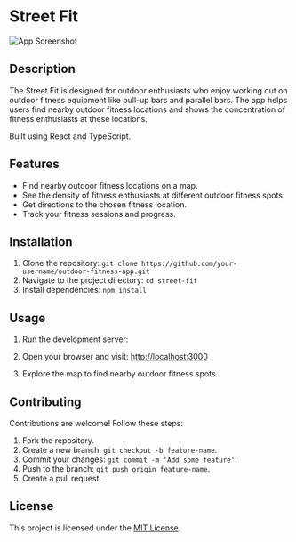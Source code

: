 # Street Fit

![App Screenshot](screenshot.png)

## Description

The Street Fit is designed for outdoor enthusiasts who enjoy working out on outdoor fitness equipment like pull-up bars and parallel bars. The app helps users find nearby outdoor fitness locations and shows the concentration of fitness enthusiasts at these locations.

Built using React and TypeScript.

## Features

- Find nearby outdoor fitness locations on a map.
- See the density of fitness enthusiasts at different outdoor fitness spots.
- Get directions to the chosen fitness location.
- Track your fitness sessions and progress.

## Installation

1. Clone the repository:
`git clone https://github.com/your-username/outdoor-fitness-app.git`
2. Navigate to the project directory:
`cd street-fit`
3. Install dependencies:
`npm install`


## Usage

1. Run the development server:

2. Open your browser and visit: [http://localhost:3000](http://localhost:3000)

3. Explore the map to find nearby outdoor fitness spots.

## Contributing

Contributions are welcome! Follow these steps:

1. Fork the repository.
2. Create a new branch: `git checkout -b feature-name`.
3. Commit your changes: `git commit -m 'Add some feature'`.
4. Push to the branch: `git push origin feature-name`.
5. Create a pull request.

## License

This project is licensed under the [MIT License](LICENSE).

